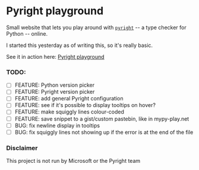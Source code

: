 # Pyright playground

Small website that lets you play around with [`pyright`](https://github.com/microsoft/pyright) -- a type checker for Python -- online.

I started this yesterday as of writing this, so it's really basic.

See it in action here: [Pyright playground](https://pyright-playground.decorator-factory.su/)

### TODO:

- [ ] FEATURE: Python version picker
- [ ] FEATURE: Pyright version picker
- [ ] FEATURE: add general Pyright configuration
- [ ] FEATURE: see if it's possible to display tooltips on hover?
- [ ] FEATURE: make squiggly lines  colour-coded
- [ ] FEATURE: save snippet to a gist/custom pastebin, like in mypy-play.net
- [ ] BUG: fix newline display in tooltips 
- [ ] BUG: fix squiggly lines not showing up if the error is at the end of the file

### Disclaimer

This project is not run by Microsoft or the Pyright team
